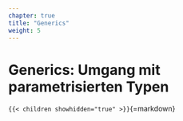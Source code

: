 ```yaml
---
chapter: true
title: "Generics"
weight: 5
---
```



# Generics: Umgang mit parametrisierten Typen


`{{< children showhidden="true" >}}`{=markdown}
